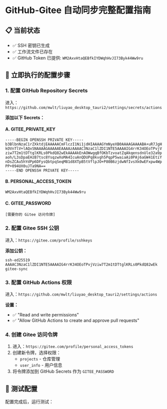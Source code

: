 # GitHub-Gitee 自动同步完整配置指南

## 📋 当前状态
- ✅ SSH 密钥已生成
- ✅ 工作流文件已存在
- ✅ GitHub Token 已提供: `WM2AxvHtaQEBfkIYDWqhHvJI73Byk44Ww9ru`

## 🚀 立即执行的配置步骤

### 1. 配置 GitHub Repository Secrets

进入：`https://github.com/mwlt/liuyao_desktop_tauri2/settings/secrets/actions`

**添加以下 Secrets：**

#### A. GITEE_PRIVATE_KEY
```
-----BEGIN OPENSSH PRIVATE KEY-----
b3BlbnNzaC1rZXktdjEAAAAACmFlczI1Ni1jdHIAAAAGYmNyeXB0AAAAGAAAABA+uR7JgH
kOVnTlV+lAQxSNAAAAGAAAAAEAAAAzAAAAC3NzaC1lZDI1NTE5AAAAIG4rrK34OEoTPvjV
ziw7T2m1tDTtglKRLs0PkdQ82wEkAAAAkEnAOWwgqBfOKbTzvoatZqAkqensdnUle32a9p
aoh/L3sDpaEHzB7tsc8YsqzwXoMA4IcuAnQDUPq8kvgh5PqpP5waiaAi0PAj6aGW41EtiY
nDsZCAu5hYdPp6DFysQbtpqSeqM81d8XTpB5tVflpJO+P80B6zjdwNfIvsXk0wEFxpw4Wp
PP+094UX0uJTa9NA==
-----END OPENSSH PRIVATE KEY-----
```

#### B. PERSONAL_ACCESS_TOKEN
```
WM2AxvHtaQEBfkIYDWqhHvJI73Byk44Ww9ru
```

#### C. GITEE_PASSWORD
```
[需要你的 Gitee 访问令牌]
```

### 2. 配置 Gitee SSH 公钥

进入：`https://gitee.com/profile/sshkeys`

**添加公钥：**
```
ssh-ed25519 AAAAC3NzaC1lZDI1NTE5AAAAIG4rrK34OEoTPvjVziw7T2m1tDTtglKRLs0PkdQ82wEk gitee-sync
```

### 3. 配置 GitHub Actions 权限

进入：`https://github.com/mwlt/liuyao_desktop_tauri2/settings/actions`

**设置：**
- ✅ "Read and write permissions"
- ✅ "Allow GitHub Actions to create and approve pull requests"

### 4. 创建 Gitee 访问令牌

1. 进入：`https://gitee.com/profile/personal_access_tokens`
2. 创建新令牌，选择权限：
   - `projects` - 仓库管理
   - `user_info` - 用户信息
3. 将令牌添加到 GitHub Secrets 作为 `GITEE_PASSWORD`

## 🧪 测试配置

配置完成后，运行测试： 